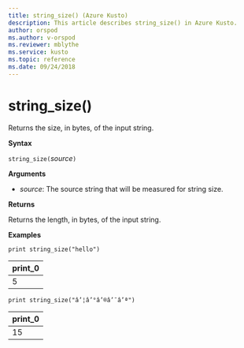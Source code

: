 ```yaml
---
title: string_size() (Azure Kusto)
description: This article describes string_size() in Azure Kusto.
author: orspod
ms.author: v-orspod
ms.reviewer: mblythe
ms.service: kusto
ms.topic: reference
ms.date: 09/24/2018
---
```

# string_size()

Returns the size, in bytes, of the input string.
		
**Syntax**

`string_size(`*source*`)`

**Arguments**

* *source*: The source string that will be measured for string size.

**Returns**

Returns the length, in bytes, of the input string.

**Examples**

```kusto
print string_size("hello")
```

|print_0|
|---|
|5|

```kusto
print string_size("â’¦â’°â’®â’¯â’ª")
```

|print_0|
|---|
|15|